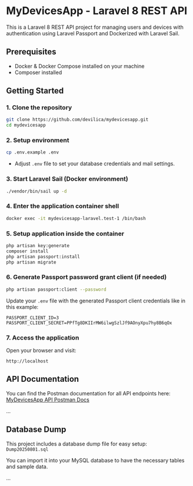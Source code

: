 # MyDevicesApp - Laravel 8 REST API

This is a Laravel 8 REST API project for managing users and devices with authentication using Laravel Passport and Dockerized with Laravel Sail.

## Prerequisites

- Docker & Docker Compose installed on your machine  
- Composer installed

## Getting Started

### 1. Clone the repository

```bash
git clone https://github.com/devilica/mydevicesapp.git
cd mydevicesapp
````

### 2. Setup environment

```bash
cp .env.example .env
```

* Adjust `.env` file to set your database credentials and mail settings.

### 3. Start Laravel Sail (Docker environment)

```bash
./vendor/bin/sail up -d
```

### 4. Enter the application container shell

```bash
docker exec -it mydevicesapp-laravel.test-1 /bin/bash
```

### 5. Setup application inside the container

```bash
php artisan key:generate
composer install
php artisan passport:install
php artisan migrate
```

### 6. Generate Passport password grant client (if needed)

```bash
php artisan passport:client --password
```

Update your `.env` file with the generated Passport client credentials like in this example:

```env
PASSPORT_CLIENT_ID=3
PASSPORT_CLIENT_SECRET=PPfTg8DKIIrMW6ilwgSzlJf9AOnyXpu7hy8B6qOx
```

### 7. Access the application

Open your browser and visit:

```
http://localhost
```
## API Documentation

You can find the Postman documentation for all API endpoints here:  
[MyDevicesApp API Postman Docs](https://documenter.getpostman.com/view/21137389/2sB3BALs9N)

...

## Database Dump

This project includes a database dump file for easy setup:  
`Dump20250801.sql`

You can import it into your MySQL database to have the necessary tables and sample data.

...